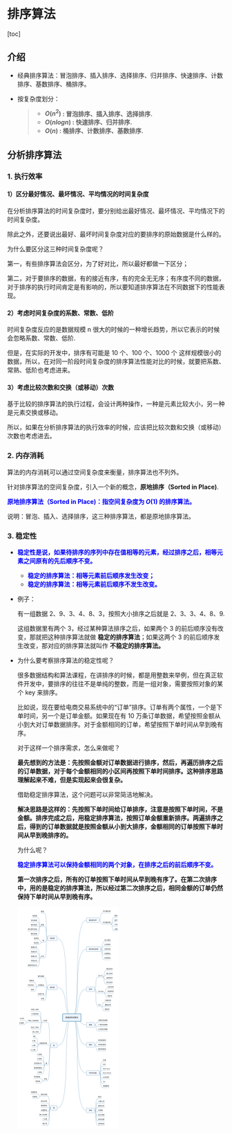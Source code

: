 # 排序算法

[toc]

## 介绍

- 经典排序算法：冒泡排序、插入排序、选择排序、归并排序、快速排序、计数排序、基数排序、桶排序。

- 按复杂度划分：

  >- **$O(n^2)$ : 冒泡排序、插入排序、选择排序.**
  >- **$O(nlogn)$ : 快速排序、归并排序.**
  >- **$O(n)$ : 桶排序、计数排序、基数排序.**

## 分析排序算法

### 1. 执行效率

#### 1）区分最好情况、最坏情况、平均情况的时间复杂度

在分析排序算法的时间复杂度时，要分别给出最好情况、最坏情况、平均情况下的时间复杂度。

除此之外，还要说出最好、最坏时间复杂度对应的要排序的原始数据是什么样的。

为什么要区分这三种时间复杂度呢？

第一，有些排序算法会区分，为了好对比，所以最好都做一下区分；

第二，对于要排序的数据，有的接近有序，有的完全无无序；有序度不同的数据，对于排序的执行时间肯定是有影响的，所以要知道排序算法在不同数据下的性能表现。

#### 2）考虑时间复杂度的系数、常数、低阶

时间复杂度反应的是数据规模 n 很大的时候的一种增长趋势，所以它表示的时候会忽略系数、常数、低阶.

但是，在实际的开发中，排序有可能是 10 个、100 个、1000 个 这样规模很小的数据，所以，在对同一阶段时间复杂度的排序算法性能对比的时候，就要把系数、常熟、低阶也考虑进来。

#### 3）考虑比较次数和交换（或移动）次数

基于比较的排序算法的执行过程，会设计两种操作，一种是元素比较大小，另一种是元素交换或移动。

所以，如果在分析排序算法的执行效率的时候，应该把比较次数和交换（或移动）次数也考虑进去。

### 2. 内存消耗

算法的内存消耗可以通过空间复杂度来衡量，排序算法也不列外。

针对排序算法的空间复杂度，引入一个新的概念，**原地排序（Sorted in Place)**.

**<font color="blue">原地排序算法（Sorted in Place)：指空间复杂度为 $O(1)$ 的排序算法。</font>**

说明：冒泡、插入、选择排序，这三种排序算法，都是原地排序算法。

### 3. 稳定性

- **<font color="blue">稳定性是说，如果待排序的序列中存在值相等的元素，经过排序之后，相等元素之间原有的先后顺序不变。</font>**
  - **<font color="blue">稳定的排序算法：相等元素前后顺序发生改变；</font>**
  - **<font color="blue">稳定的排序算法：相等元素前后顺序不发生改变。</font>**

- 例子：

  有一组数据 2、9、3、4、8、3，按照大小排序之后就是 2、3、3、4、8、9.

  这组数据里有两个 3，经过某种算法排序之后，如果两个 3 的前后顺序没有改变，那就把这种排序算法就做 **稳定的排序算法**；如果这两个 3 的前后顺序发生改变，那对应的排序算法就叫作 **不稳定的排序算法。**

- 为什么要考察排序算法的稳定性呢？

  很多数据结构和算法课程，在讲排序的时候，都是用整数来举例，但在真正软件开发中，要排序的往往不是单纯的整数，而是一组对象，需要按照对象的某个 key 来排序。

  比如说，现在要给电商交易系统中的“订单”排序。订单有两个属性，一个是下单时间，另一个是订单金额。如果现在有 10 万条订单数据，希望按照金额从小到大对订单数据排序。对于金额相同的订单，希望按照下单时间从早到晚有序。

  对于这样一个排序需求，怎么来做呢？

  **最先想到的方法是：先按照金额对订单数据进行排序，然后，再遍历排序之后的订单数据，对于每个金额相同的小区间再按照下单时间排序。这种排序思路理解起来不难，但是实现起来会很复杂。**

  借助稳定排序算法，这个问题可以非常简洁地解决。

  **解决思路是这样的：先按照下单时间给订单排序，注意是按照下单时间，不是金额。排序完成之后，用稳定排序算法，按照订单金额重新排序。两遍排序之后，得到的订单数据就是按照金额从小到大排序，金额相同的订单按照下单时间从早到晚排序的。**

  为什么呢？

  **<font color="blue">稳定排序算法可以保持金额相同的两个对象，在排序之后的前后顺序不变。</font>**

  **第一次排序之后，所有的订单按照下单时间从早到晚有序了。在第二次排序中，用的是稳定的排序算法，所以经过第二次排序之后，相同金额的订单仍然保持下单时间从早到晚有序。**

  <img src="Resources/01.jpg" alt="Figure" style="zoom:50%;" />